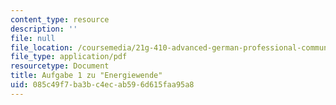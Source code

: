```yaml
---
content_type: resource
description: ''
file: null
file_location: /coursemedia/21g-410-advanced-german-professional-communication-spring-2017/085c49f7ba3bc4ecab596d615faa95a8_21G_410s17_W09_M24.pdf
file_type: application/pdf
resourcetype: Document
title: Aufgabe 1 zu "Energiewende"
uid: 085c49f7-ba3b-c4ec-ab59-6d615faa95a8
---
```

